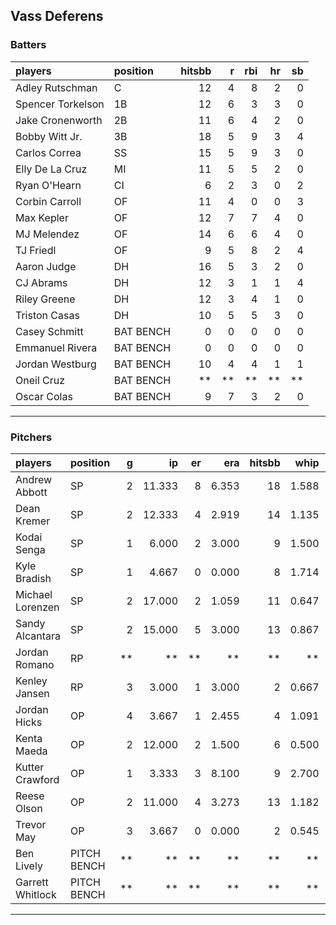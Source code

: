 ## Vass Deferens

### Batters

 
|players           |position  | hitsbb|  r| rbi| hr| sb| 
|:-----------------|:---------|------:|--:|---:|--:|--:| 
|Adley Rutschman   |C         |     12|  4|   8|  2|  0| 
|Spencer Torkelson |1B        |     12|  6|   3|  3|  0| 
|Jake Cronenworth  |2B        |     11|  6|   4|  2|  0| 
|Bobby Witt Jr.    |3B        |     18|  5|   9|  3|  4| 
|Carlos Correa     |SS        |     15|  5|   9|  3|  0| 
|Elly De La Cruz   |MI        |     11|  5|   5|  2|  0| 
|Ryan O'Hearn      |CI        |      6|  2|   3|  0|  2| 
|Corbin Carroll    |OF        |     11|  4|   0|  0|  3| 
|Max Kepler        |OF        |     12|  7|   7|  4|  0| 
|MJ Melendez       |OF        |     14|  6|   6|  4|  0| 
|TJ Friedl         |OF        |      9|  5|   8|  2|  4| 
|Aaron Judge       |DH        |     16|  5|   3|  2|  0| 
|CJ Abrams         |DH        |     12|  3|   1|  1|  4| 
|Riley Greene      |DH        |     12|  3|   4|  1|  0| 
|Triston Casas     |DH        |     10|  5|   5|  3|  0| 
|Casey Schmitt     |BAT BENCH |      0|  0|   0|  0|  0| 
|Emmanuel Rivera   |BAT BENCH |      0|  0|   0|  0|  0| 
|Jordan Westburg   |BAT BENCH |     10|  4|   4|  1|  1| 
|Oneil Cruz        |BAT BENCH |     **| **|  **| **| **| 
|Oscar Colas       |BAT BENCH |      9|  7|   3|  2|  0| 


* * *

### Pitchers

 
|players          |position    |  g|     ip| er|   era| hitsbb|  whip| so|  w| sv| 
|:----------------|:-----------|--:|------:|--:|-----:|------:|-----:|--:|--:|--:| 
|Andrew Abbott    |SP          |  2| 11.333|  8| 6.353|     18| 1.588| 12|  1|  0| 
|Dean Kremer      |SP          |  2| 12.333|  4| 2.919|     14| 1.135|  9|  1|  0| 
|Kodai Senga      |SP          |  1|  6.000|  2| 3.000|      9| 1.500|  6|  1|  0| 
|Kyle Bradish     |SP          |  1|  4.667|  0| 0.000|      8| 1.714|  5|  0|  0| 
|Michael Lorenzen |SP          |  2| 17.000|  2| 1.059|     11| 0.647| 10|  2|  0| 
|Sandy Alcantara  |SP          |  2| 15.000|  5| 3.000|     13| 0.867| 17|  1|  0| 
|Jordan Romano    |RP          | **|     **| **|    **|     **|    **| **| **| **| 
|Kenley Jansen    |RP          |  3|  3.000|  1| 3.000|      2| 0.667|  5|  1|  2| 
|Jordan Hicks     |OP          |  4|  3.667|  1| 2.455|      4| 1.091|  2|  0|  3| 
|Kenta Maeda      |OP          |  2| 12.000|  2| 1.500|      6| 0.500| 11|  1|  0| 
|Kutter Crawford  |OP          |  1|  3.333|  3| 8.100|      9| 2.700|  6|  0|  0| 
|Reese Olson      |OP          |  2| 11.000|  4| 3.273|     13| 1.182| 11|  1|  0| 
|Trevor May       |OP          |  3|  3.667|  0| 0.000|      2| 0.545|  2|  1|  2| 
|Ben Lively       |PITCH BENCH | **|     **| **|    **|     **|    **| **| **| **| 
|Garrett Whitlock |PITCH BENCH | **|     **| **|    **|     **|    **| **| **| **| 


* * *


